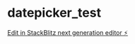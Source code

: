 # datepicker_test

[Edit in StackBlitz next generation editor ⚡️](https://stackblitz.com/~/github.com/jaimeoka/datepicker_test)